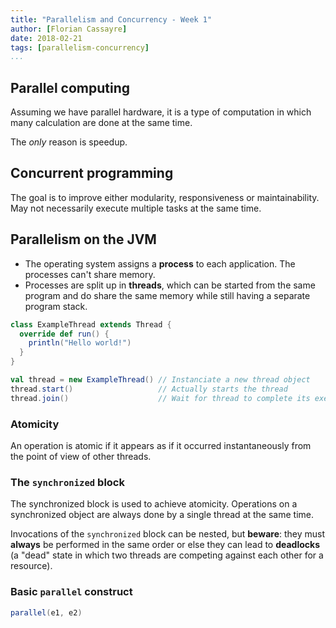 ```yaml
---
title: "Parallelism and Concurrency - Week 1"
author: [Florian Cassayre]
date: 2018-02-21
tags: [parallelism-concurrency]
...
```


## Parallel computing

Assuming we have parallel hardware, it is a type of computation in which many calculation are done at the same time.

The _only_ reason is speedup.

## Concurrent programming

The goal is to improve either modularity, responsiveness or maintainability. May not necessarily execute multiple tasks at the same time.

## Parallelism on the JVM

- The operating system assigns a **process** to each application. The processes can't share memory.
- Processes are split up in **threads**, which can be started from the same program and do share the same memory while still having a separate program stack.

```Scala
class ExampleThread extends Thread {
  override def run() {
    println("Hello world!")
  }
}

val thread = new ExampleThread() // Instanciate a new thread object
thread.start()                   // Actually starts the thread
thread.join()                    // Wait for thread to complete its execution
```

### Atomicity

An operation is atomic if it appears as if it occurred instantaneously from the point of view of other threads.

### The `synchronized` block

The synchronized block is used to achieve atomicity. Operations on a synchronized object are always done by a single thread at the same time.

Invocations of the `synchronized` block can be nested, but **beware**: they must **always** be performed in the same order or else they can lead to **deadlocks** (a "dead" state in which two threads are competing against each other for a resource).

### Basic `parallel` construct

```Scala
parallel(e1, e2)
```
